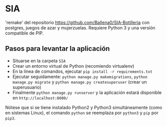 # SIA
'remake' del repositorio https://github.com/Ballena0/SIA-Botilleria con postgres, juegos de azar y mujerzuelas. Requiere Python 3 y una versión compatible de PIP.
## Pasos para levantar la aplicación
* Situarse en la carpeta `SIA`
* Crear un entorno virtual de Python (recomiendo virtualenv)
* En la línea de comandos, ejecutar `pip install -r requirements.txt`
* Ejecutar seguidamente: `python manage.py makemigrations`, `python manage.py migrate` y `python manage.py createsuperuser` (crear un superusuario)
* Finalmente `python manage.py runserver` y la aplicación estará disponible en `http://localhost:8000/`

Nótese que si se tiene instalado Python2 y Python3 simultáneamente (como en sistemas Linux), el comando `python` se reemplaza por `python3` y `pip` por `pip3`.

